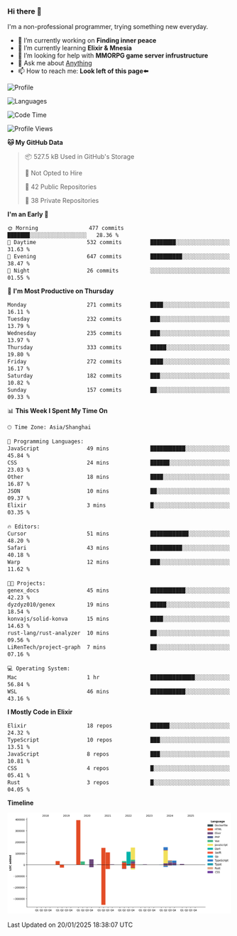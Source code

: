 ### Hi there 👋

I'm a non-professional programmer, trying something new everyday.

<!--
**dyzdyz010/dyzdyz010** is a ✨ _special_ ✨ repository because its `README.md` (this file) appears on your GitHub profile.
-->

- 🔭 I’m currently working on **Finding inner peace**
- 🌱 I’m currently learning **Elixir & Mnesia**
- 🤔 I’m looking for help with **MMORPG game server infrustructure**
- 💬 Ask me about [Anything](https://github.com/dyzdyz010/dyzdyz010/issues)
- 📫 How to reach me: **Look left of this page⬅️**

<!-- - 👯 I’m looking to collaborate on
- 😄 Pronouns: ...
- ⚡ Fun fact: ...
 -->
 
![Profile](https://github-readme-stats.vercel.app/api?username=dyzdyz010&count_private=true&show_icons=true&theme=dracula)

![Languages](https://github-readme-stats.vercel.app/api/top-langs/?username=dyzdyz010&layout=compact&theme=dracula)

<!--START_SECTION:waka-->
![Code Time](http://img.shields.io/badge/Code%20Time-1%2C868%20hrs%2023%20mins-blue)

![Profile Views](http://img.shields.io/badge/Profile%20Views-3-blue)

**🐱 My GitHub Data** 

> 📦 527.5 kB Used in GitHub's Storage 
 > 
> 🚫 Not Opted to Hire
 > 
> 📜 42 Public Repositories 
 > 
> 🔑 38 Private Repositories 
 > 
**I'm an Early 🐤** 

```text
🌞 Morning                477 commits         ███████░░░░░░░░░░░░░░░░░░   28.36 % 
🌆 Daytime                532 commits         ████████░░░░░░░░░░░░░░░░░   31.63 % 
🌃 Evening                647 commits         ██████████░░░░░░░░░░░░░░░   38.47 % 
🌙 Night                  26 commits          ░░░░░░░░░░░░░░░░░░░░░░░░░   01.55 % 
```
📅 **I'm Most Productive on Thursday** 

```text
Monday                   271 commits         ████░░░░░░░░░░░░░░░░░░░░░   16.11 % 
Tuesday                  232 commits         ███░░░░░░░░░░░░░░░░░░░░░░   13.79 % 
Wednesday                235 commits         ███░░░░░░░░░░░░░░░░░░░░░░   13.97 % 
Thursday                 333 commits         █████░░░░░░░░░░░░░░░░░░░░   19.80 % 
Friday                   272 commits         ████░░░░░░░░░░░░░░░░░░░░░   16.17 % 
Saturday                 182 commits         ███░░░░░░░░░░░░░░░░░░░░░░   10.82 % 
Sunday                   157 commits         ██░░░░░░░░░░░░░░░░░░░░░░░   09.33 % 
```


📊 **This Week I Spent My Time On** 

```text
🕑︎ Time Zone: Asia/Shanghai

💬 Programming Languages: 
JavaScript               49 mins             ███████████░░░░░░░░░░░░░░   45.84 % 
CSS                      24 mins             ██████░░░░░░░░░░░░░░░░░░░   23.03 % 
Other                    18 mins             ████░░░░░░░░░░░░░░░░░░░░░   16.87 % 
JSON                     10 mins             ██░░░░░░░░░░░░░░░░░░░░░░░   09.37 % 
Elixir                   3 mins              █░░░░░░░░░░░░░░░░░░░░░░░░   03.35 % 

🔥 Editors: 
Cursor                   51 mins             ████████████░░░░░░░░░░░░░   48.20 % 
Safari                   43 mins             ██████████░░░░░░░░░░░░░░░   40.18 % 
Warp                     12 mins             ███░░░░░░░░░░░░░░░░░░░░░░   11.62 % 

🐱‍💻 Projects: 
genex_docs               45 mins             ███████████░░░░░░░░░░░░░░   42.23 % 
dyzdyz010/genex          19 mins             █████░░░░░░░░░░░░░░░░░░░░   18.54 % 
konvajs/solid-konva      15 mins             ████░░░░░░░░░░░░░░░░░░░░░   14.63 % 
rust-lang/rust-analyzer  10 mins             ██░░░░░░░░░░░░░░░░░░░░░░░   09.56 % 
LiRenTech/project-graph  7 mins              ██░░░░░░░░░░░░░░░░░░░░░░░   07.16 % 

💻 Operating System: 
Mac                      1 hr                ██████████████░░░░░░░░░░░   56.84 % 
WSL                      46 mins             ███████████░░░░░░░░░░░░░░   43.16 % 
```

**I Mostly Code in Elixir** 

```text
Elixir                   18 repos            ██████░░░░░░░░░░░░░░░░░░░   24.32 % 
TypeScript               10 repos            ███░░░░░░░░░░░░░░░░░░░░░░   13.51 % 
JavaScript               8 repos             ███░░░░░░░░░░░░░░░░░░░░░░   10.81 % 
CSS                      4 repos             █░░░░░░░░░░░░░░░░░░░░░░░░   05.41 % 
Rust                     3 repos             █░░░░░░░░░░░░░░░░░░░░░░░░   04.05 % 
```



**Timeline**

![Lines of Code chart](https://raw.githubusercontent.com/dyzdyz010/dyzdyz010/master/assets/bar_graph.png)


 Last Updated on 20/01/2025 18:38:07 UTC
<!--END_SECTION:waka-->
